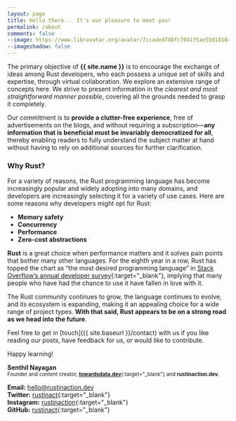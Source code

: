 ```yaml
---
layout: page
title: Hello there... It's our pleasure to meet you!
permalink: /about
comments: false
--image: https://www.libravatar.org/avatar/7ccaded7d8fc7041f5ae55d18184e5fd?d=retro&s=350
--imageshadow: false
---
```


The primary objective of <b>{{ site.name }}</b> is to encourage the exchange of ideas among Rust developers, who each possess a unique set of skills and expertise, through virtual collaboration. We explore an extensive range of concepts here. We strive to present information in the _clearest and most straightforward manner possible_, covering all the grounds needed to grasp it completely. 

Our commitment is to **provide a clutter-free experience**, free of advertisements on the blogs, and without requiring a subscription—**any information that is beneficial must be invariably democratized for all**, thereby enabling readers to fully understand the subject matter at hand without having to rely on additional sources for further clarification.

### Why Rust?

For a variety of reasons, the Rust programming language has become increasingly popular and widely adopting into many domains, and developers are increasingly selecting it for a variety of use cases. Here are some reasons why developers might opt for Rust:

- **Memory safety**
- **Concurrency**
- **Performance**
- **Zero-cost abstractions**

<b>Rust</b> is a great choice when performance matters and it solves pain points that bother many other languages. For the eighth year in a row, Rust has topped the chart as “the most desired programming language” in [Stack Overflow’s annual developer survey](https://survey.stackoverflow.co/2023/#section-admired-and-desired-programming-scripting-and-markup-languages){:target="_blank"}, implying that many people who have had the chance to use it have fallen in love with it.

The Rust community continues to grow, the language continues to evolve, and its ecosystem is expanding, making it an appealing choice for a wide range of project types. **With that said, Rust appears to be on a strong road as we head into the future**.

Feel free to get in [touch]({{ site.baseurl }}/contact) with us if you like reading our posts, have feedback for us, or would like to contribute.
 
Happy learning!

**Senthil Nayagan**<br/>
<sup>Founder and content creator, [**towardsdata.dev**](https://towardsdata.dev/){:target="_blank"} and **rustinaction.dev**.</sup>

**Email:** [hello@rustinaction.dev](mailto:hello@rustinaction.dev)<br/>
**Twitter:** [rustinact](https://twitter.com/rustinact){:target="_blank"}<br/>
**Instagram:** [rustinaction](https://www.instagram.com/rustinaction){:target="_blank"}<br/>
**GitHub:** [rustinact](https://github.com/rustinact){:target="_blank"}<br/>

